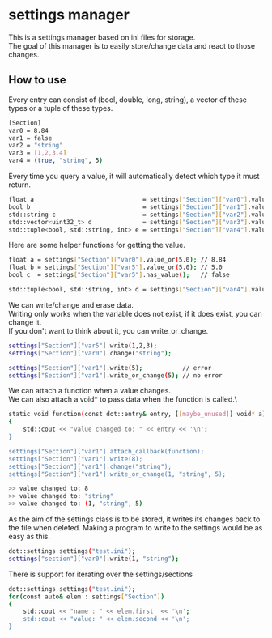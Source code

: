 # settings manager

This is a settings manager based on ini files for storage.\
The goal of this manager is to easily store/change data and react to those changes.

## How to use

Every entry can consist of (bool, double, long, string), 
a vector of these types or a tuple of these types.

```bash 
[Section]
var0 = 8.84
var1 = false
var2 = "string"
var3 = [1,2,3,4]
var4 = (true, "string", 5)
```

Every time you query a value, it will automatically detect which type it must return.

```bash 
float a                              = settings["Section"]["var0"].value();
bool b                               = settings["Section"]["var1"].value();
std::string c                        = settings["Section"]["var2"].value();
std::vector<uint32_t> d              = settings["Section"]["var3"].value();
std::tuple<bool, std::string, int> e = settings["Section"]["var4"].value();
```

Here are some helper functions for getting the value.

```bash 
float a = settings["Section"]["var0"].value_or(5.0); // 8.84
float b = settings["Section"]["var5"].value_or(5.0); // 5.0
bool c  = settings["Section"]["var5"].has_value();   // false

std::tuple<bool, std::string, int> d = settings["Section"]["var4"].value_or(true, "hey", 42);
```

We can write/change and erase data.\
Writing only works when the variable does not exist, if it does exist, you can change it.\
If you don't want to think about it, you can write_or_change.

```bash 
settings["Section"]["var5"].write(1,2,3);
settings["Section"]["var0"].change("string");

settings["Section"]["var1"].write(5);           // error
settings["Section"]["var1"].write_or_change(5); // no error
```

We can attach a function when a value changes.\
We can also attach a void* to pass data when the function is called.\

```bash 
static void function(const dot::entry& entry, [[maybe_unused]] void* a)
{
    std::cout << "value changed to: " << entry << '\n';
}

settings["Section"]["var1"].attach_callback(function);
settings["Section"]["var1"].write(8);
settings["Section"]["var1"].change("string");
settings["Section"]["var1"].write_or_change(1, "string", 5);
```

```bash 
>> value changed to: 8
>> value changed to: "string"
>> value changed to: (1, "string", 5)
```

As the aim of the settings class is to be stored, it writes its changes back to the file when deleted.
Making a program to write to the settings would be as easy as this.

```bash 
dot::settings settings("test.ini");
settings["section"]["var0"].write(1, "string");
```

There is support for iterating over the settings/sections

```bash 
dot::settings settings("test.ini");
for(const auto& elem : settings["Section"])
{   
    std::cout << "name : " << elem.first  << '\n';
    std::cout << "value: " << elem.second << '\n';
}
```